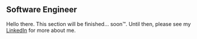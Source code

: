 Software Engineer
-----------------
Hello there. This section will be finished... soon™. Until then, please see my [LinkedIn](https://www.linkedin.com/in/reinder-vos-de-wael/) for more about me.
